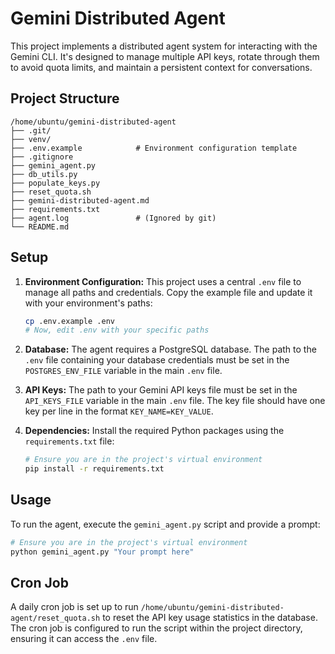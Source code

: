 # Gemini Distributed Agent

This project implements a distributed agent system for interacting with the Gemini CLI. It's designed to manage multiple API keys, rotate through them to avoid quota limits, and maintain a persistent context for conversations.

## Project Structure

```
/home/ubuntu/gemini-distributed-agent
├── .git/
├── venv/
├── .env.example            # Environment configuration template
├── .gitignore
├── gemini_agent.py
├── db_utils.py
├── populate_keys.py
├── reset_quota.sh
├── gemini-distributed-agent.md
├── requirements.txt
├── agent.log               # (Ignored by git)
└── README.md
```

## Setup

1.  **Environment Configuration:** This project uses a central `.env` file to manage all paths and credentials. Copy the example file and update it with your environment's paths:
    ```bash
    cp .env.example .env
    # Now, edit .env with your specific paths
    ```

2.  **Database:** The agent requires a PostgreSQL database. The path to the `.env` file containing your database credentials must be set in the `POSTGRES_ENV_FILE` variable in the main `.env` file.

3.  **API Keys:** The path to your Gemini API keys file must be set in the `API_KEYS_FILE` variable in the main `.env` file. The key file should have one key per line in the format `KEY_NAME=KEY_VALUE`.

4.  **Dependencies:** Install the required Python packages using the `requirements.txt` file:
    ```bash
    # Ensure you are in the project's virtual environment
    pip install -r requirements.txt
    ```

## Usage

To run the agent, execute the `gemini_agent.py` script and provide a prompt:

```bash
# Ensure you are in the project's virtual environment
python gemini_agent.py "Your prompt here"
```

## Cron Job

A daily cron job is set up to run `/home/ubuntu/gemini-distributed-agent/reset_quota.sh` to reset the API key usage statistics in the database. The cron job is configured to run the script within the project directory, ensuring it can access the `.env` file.
